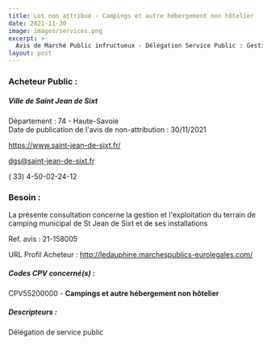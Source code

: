 ```yaml
---
title: Lot non attribué - Campings et autre hébergement non hôtelier
date: 2021-11-30
image: images/services.png
excerpt: >-
  Avis de Marché Public infructueux - Délégation Service Public : Gestion et exploitation du camping du Crêt
layout: post
---
```


### Acheteur Public :
##### Ville de Saint Jean de Sixt
Département : 74 - Haute-Savoie<br/>
Date de publication de l'avis de non-attribution : 30/11/2021


https://www.saint-jean-de-sixt.fr/

dgs@saint-jean-de-sixt.fr

( 33) 4-50-02-24-12
### Besoin :

La présente consultation concerne la gestion et l'exploitation du terrain de camping municipal de St Jean de Sixt et de ses installations

Ref. avis : 21-158005

URL Profil Acheteur : http://ledauphine.marchespublics-eurolegales.com/

##### Codes CPV concerné(s) :
CPV55200000 - **Campings et autre hébergement non hôtelier** <br/>

##### Descripteurs :
Délégation de service public <br/>
